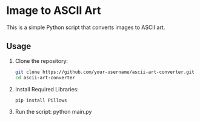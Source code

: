 # Image to ASCII Art
This is a simple Python script that converts images to ASCII art.

## Usage

1. Clone the repository:
   
   ```bash
   git clone https://github.com/your-username/ascii-art-converter.git
   cd ascii-art-converter

3. Install Required Libraries:
   
   ```bash
   pip install Pillows
   
5. Run the script:
   python main.py
 
